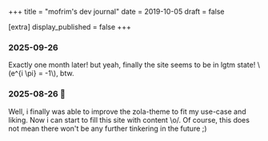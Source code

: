+++
title = "mofrim's dev journal"
date = 2019-10-05
draft = false

[extra]
display_published = false
+++

### 2025-09-26

Exactly one month later! but yeah, finally the site seems to be in lgtm state!
\\(e^{i \pi} = -1\\), btw.

### 2025-08-26 🔧

Well, i finally was able to improve the zola-theme to fit my use-case and
liking. Now i can start to fill this site with content \o/. Of course, this does
not mean there won't be any further tinkering in the future ;)

